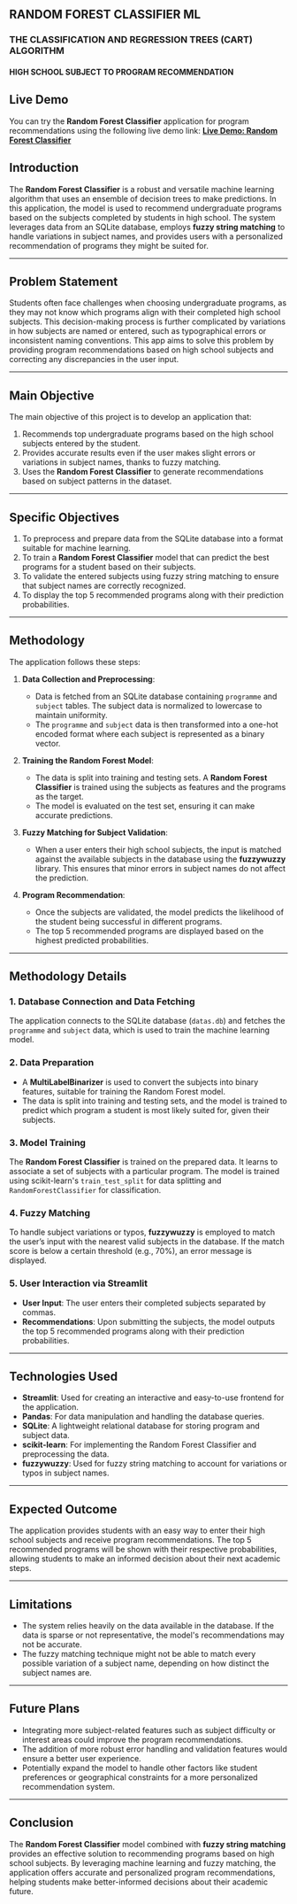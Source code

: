 ## RANDOM FOREST CLASSIFIER ML
### THE CLASSIFICATION AND REGRESSION TREES (CART) ALGORITHM
#### HIGH SCHOOL SUBJECT TO PROGRAM RECOMMENDATION

## Live Demo
You can try the **Random Forest Classifier** application for program recommendations using the following live demo link:
[**Live Demo: Random Forest Classifier**](https://random-forest-sql.streamlit.app/)

## Introduction

The **Random Forest Classifier** is a robust and versatile machine learning algorithm that uses an ensemble of decision trees to make predictions. In this application, the model is used to recommend undergraduate programs based on the subjects completed by students in high school. The system leverages data from an SQLite database, employs **fuzzy string matching** to handle variations in subject names, and provides users with a personalized recommendation of programs they might be suited for.

---

## Problem Statement

Students often face challenges when choosing undergraduate programs, as they may not know which programs align with their completed high school subjects. This decision-making process is further complicated by variations in how subjects are named or entered, such as typographical errors or inconsistent naming conventions. This app aims to solve this problem by providing program recommendations based on high school subjects and correcting any discrepancies in the user input.

---

## Main Objective

The main objective of this project is to develop an application that:
1. Recommends top undergraduate programs based on the high school subjects entered by the student.
2. Provides accurate results even if the user makes slight errors or variations in subject names, thanks to fuzzy matching.
3. Uses the **Random Forest Classifier** to generate recommendations based on subject patterns in the dataset.

---

## Specific Objectives

1. To preprocess and prepare data from the SQLite database into a format suitable for machine learning.
2. To train a **Random Forest Classifier** model that can predict the best programs for a student based on their subjects.
3. To validate the entered subjects using fuzzy string matching to ensure that subject names are correctly recognized.
4. To display the top 5 recommended programs along with their prediction probabilities.

---

## Methodology

The application follows these steps:

1. **Data Collection and Preprocessing**:
   - Data is fetched from an SQLite database containing `programme` and `subject` tables. The subject data is normalized to lowercase to maintain uniformity.
   - The `programme` and `subject` data is then transformed into a one-hot encoded format where each subject is represented as a binary vector.

2. **Training the Random Forest Model**:
   - The data is split into training and testing sets. A **Random Forest Classifier** is trained using the subjects as features and the programs as the target.
   - The model is evaluated on the test set, ensuring it can make accurate predictions.

3. **Fuzzy Matching for Subject Validation**:
   - When a user enters their high school subjects, the input is matched against the available subjects in the database using the **fuzzywuzzy** library. This ensures that minor errors in subject names do not affect the prediction.

4. **Program Recommendation**:
   - Once the subjects are validated, the model predicts the likelihood of the student being successful in different programs.
   - The top 5 recommended programs are displayed based on the highest predicted probabilities.

---

## Methodology Details

### 1. **Database Connection and Data Fetching**
   The application connects to the SQLite database (`datas.db`) and fetches the `programme` and `subject` data, which is used to train the machine learning model.

### 2. **Data Preparation**
   - A **MultiLabelBinarizer** is used to convert the subjects into binary features, suitable for training the Random Forest model.
   - The data is split into training and testing sets, and the model is trained to predict which program a student is most likely suited for, given their subjects.

### 3. **Model Training**
   The **Random Forest Classifier** is trained on the prepared data. It learns to associate a set of subjects with a particular program. The model is trained using scikit-learn's `train_test_split` for data splitting and `RandomForestClassifier` for classification.

### 4. **Fuzzy Matching**
   To handle subject variations or typos, **fuzzywuzzy** is employed to match the user’s input with the nearest valid subjects in the database. If the match score is below a certain threshold (e.g., 70%), an error message is displayed.

### 5. **User Interaction via Streamlit**
   - **User Input**: The user enters their completed subjects separated by commas.
   - **Recommendations**: Upon submitting the subjects, the model outputs the top 5 recommended programs along with their prediction probabilities.

---

## Technologies Used

- **Streamlit**: Used for creating an interactive and easy-to-use frontend for the application.
- **Pandas**: For data manipulation and handling the database queries.
- **SQLite**: A lightweight relational database for storing program and subject data.
- **scikit-learn**: For implementing the Random Forest Classifier and preprocessing the data.
- **fuzzywuzzy**: Used for fuzzy string matching to account for variations or typos in subject names.

---

## Expected Outcome

The application provides students with an easy way to enter their high school subjects and receive program recommendations. The top 5 recommended programs will be shown with their respective probabilities, allowing students to make an informed decision about their next academic steps.

---

## Limitations

- The system relies heavily on the data available in the database. If the data is sparse or not representative, the model's recommendations may not be accurate.
- The fuzzy matching technique might not be able to match every possible variation of a subject name, depending on how distinct the subject names are.

---

## Future Plans

- Integrating more subject-related features such as subject difficulty or interest areas could improve the program recommendations.
- The addition of more robust error handling and validation features would ensure a better user experience.
- Potentially expand the model to handle other factors like student preferences or geographical constraints for a more personalized recommendation system.

---

## Conclusion

The **Random Forest Classifier** model combined with **fuzzy string matching** provides an effective solution to recommending programs based on high school subjects. By leveraging machine learning and fuzzy matching, the application offers accurate and personalized program recommendations, helping students make better-informed decisions about their academic future.
